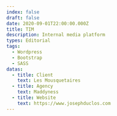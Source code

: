 ```yaml
---
index: false
draft: false
date: 2020-09-01T22:00:00.000Z
title: TIM
description: Internal media platform
types: Editorial
tags:
  - Wordpress
  - Bootstrap
  - SASS
datas:
  - title: Client
    text: Les Mousquetaires
  - title: Agency
    text: Maddyness
  - title: Website
    text: https://www.josephduclos.com
---
```

